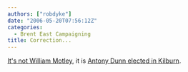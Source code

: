 ```yaml
---
authors: ["robdyke"]
date: "2006-05-20T07:56:12Z"
categories:
  - Brent East Campaigning
title: Correction...
---
```

[It's not William Motley](http://www.robdyke.com/bec/wp-trackback.php?p=131), it is [Antony Dunn elected in Kilburn](http://www.brent.gov.uk/elections.nsf/342d944cdf339d2080257145005486f5/7ee910cafb83ff7c8025714200544a4a!OpenDocument).
